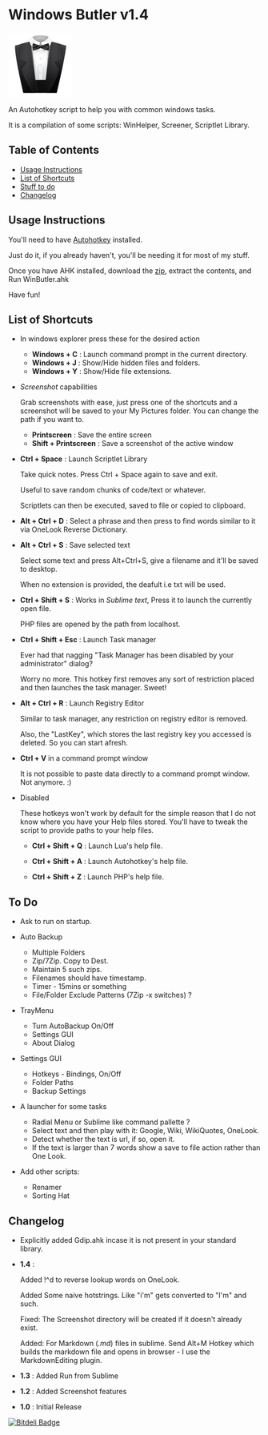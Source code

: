 # Windows Butler v1.4

![Butler](/data/butler.png)

An Autohotkey script to help you with common windows tasks.

It is a compilation of some scripts: WinHelper, Screener, Scriptlet Library.

## Table of Contents

* [Usage Instructions](#usage-instructions)
* [List of Shortcuts](#hotkeys)
* [Stuff to do](#todo)
* [Changelog](#changelog)

## <a name="usage-instructions"></a>Usage Instructions

You'll need to have [Autohotkey](http://l.autohotkey.net/AutoHotkey_L_Install.exe) installed.

Just do it, if you already haven't, you'll be needing it for most of my stuff.

Once you have AHK installed, download the [zip](https://github.com/dufferzafar/win-butler/archive/master.zip),
extract the contents, and Run WinButler.ahk

Have fun!

## <a name="hotkeys"></a>List of Shortcuts

* In windows explorer press these for the desired action

  * **Windows + C** : Launch command prompt in the current directory.
  * **Windows + J** : Show/Hide hidden files and folders.
  * **Windows + Y** : Show/Hide file extensions.

* *Screenshot* capabilities

  Grab screenshots with ease, just press one of the shortcuts and a screenshot will be saved to your My Pictures folder. You can change the path if you want to.

  * **Printscreen** : Save the entire screen
  * **Shift + Printscreen** : Save a screenshot of the active window

* **Ctrl + Space** : Launch Scriptlet Library

  Take quick notes. Press Ctrl + Space again to save and exit.

  Useful to save random chunks of code/text or whatever.

  Scriptlets can then be executed, saved to file or copied to clipboard.

* **Alt + Ctrl + D** : Select a phrase and then press to find words similar to it via OneLook Reverse Dictionary.

* **Alt + Ctrl + S** : Save selected text

  Select some text and press Alt+Ctrl+S, give a filename and it'll be saved to desktop.

  When no extension is provided, the deafult i.e txt will be used.

* **Ctrl + Shift + S** : Works in *Sublime text*, Press it to launch the currently open file.

  PHP files are opened by the path from localhost.

* **Ctrl + Shift + Esc** : Launch Task manager

  Ever had that nagging "Task Manager has been disabled by your administrator" dialog?

  Worry no more. This hotkey first removes any sort of restriction placed and then launches the task manager. Sweet!

* **Alt + Ctrl + R** : Launch Registry Editor

  Similar to task manager, any restriction on registry editor is removed.

  Also, the "LastKey", which stores the last registry key you accessed is deleted. So you can start afresh.

* **Ctrl + V** in a command prompt window

  It is not possible to paste data directly to a command prompt window. Not anymore. :)

* Disabled

  These hotkeys won't work by default for the simple reason that I do not know where you have your Help files stored. You'll have to tweak the script to provide paths to your help files.

  * **Ctrl + Shift + Q** : Launch Lua's help file.

  * **Ctrl + Shift + A** : Launch Autohotkey's help file.

  * **Ctrl + Shift + Z** : Launch PHP's help file.

## <a name="todo"></a>To Do

* Ask to run on startup.

* Auto Backup

  * Multiple Folders
  * Zip/7Zip. Copy to Dest.
  * Maintain 5 such zips.
  * Filenames should have timestamp.
  * Timer - 15mins or something
  * File/Folder Exclude Patterns (7Zip -x switches) ?

* TrayMenu

  * Turn AutoBackup On/Off
  * Settings GUI
  * About Dialog

* Settings GUI

  * Hotkeys - Bindings, On/Off
  * Folder Paths
  * Backup Settings

* A launcher for some tasks

  * Radial Menu or Sublime like command pallette ?
  * Select text and then play with it: Google, Wiki, WikiQuotes, OneLook.
  * Detect whether the text is url, if so, open it.
  * If the text is larger than 7 words show a save to file action rather than One Look.

* Add other scripts:

  * Renamer
  * Sorting Hat

## <a name="changelog"></a>Changelog

* Explicitly added Gdip.ahk incase it is not present in your standard library.

* **1.4** :

  Added !^d to reverse lookup words on OneLook.

  Added Some naive hotstrings. Like "i'm" gets converted to "I'm" and such.

  Fixed: The Screenshot directory will be created if it doesn't already exist.

  Added: For Markdown (*.md*) files in sublime. Send Alt+M Hotkey which builds the markdown file and opens in browser - I use the MarkdownEditing plugin.

* **1.3** : Added Run from Sublime

* **1.2** : Added Screenshot features

* **1.0** : Initial Release

[![Bitdeli Badge](https://d2weczhvl823v0.cloudfront.net/dufferzafar/win-butler/trend.png)](https://bitdeli.com/free "Bitdeli Badge")

